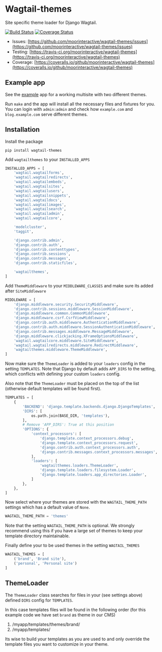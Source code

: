 # Wagtail-themes

Site specific theme loader for Django Wagtail.

[![Build Status](https://travis-ci.org/moorinteractive/wagtail-themes.svg?branch=master)](https://travis-ci.org/moorinteractive/wagtail-themes)
[![Coverage Status](https://coveralls.io/repos/github/moorinteractive/wagtail-themes/badge.svg?branch=master)](https://coveralls.io/github/moorinteractive/wagtail-themes?branch=master)

* Issues: [https://github.com/moorinteractive/wagtail-themes/issues](https://github.com/moorinteractive/wagtail-themes/issues)
* Testing: [https://travis-ci.org/moorinteractive/wagtail-themes](https://travis-ci.org/moorinteractive/wagtail-themes)
* Coverage: [https://coveralls.io/github/moorinteractive/wagtail-themes](https://coveralls.io/github/moorinteractive/wagtail-themes)

## Example app

See the [example](https://github.com/moorinteractive/wagtail-themes/tree/master/example) app for a working multisite with two different themes.

Run `make` and the app will install all the necessary files and fixtures for you. You can login with `admin:admin` and check how `example.com` and `blog.example.com` serve different themes.

## Installation

Install the package

```
pip install wagtail-themes
```

Add `wagtailthemes` to your `INSTALLED_APPS`

```python
INSTALLED_APPS = [
    'wagtail.wagtailforms',
    'wagtail.wagtailredirects',
    'wagtail.wagtailembeds',
    'wagtail.wagtailsites',
    'wagtail.wagtailusers',
    'wagtail.wagtailsnippets',
    'wagtail.wagtaildocs',
    'wagtail.wagtailimages',
    'wagtail.wagtailsearch',
    'wagtail.wagtailadmin',
    'wagtail.wagtailcore',

    'modelcluster',
    'taggit',

    'django.contrib.admin',
    'django.contrib.auth',
    'django.contrib.contenttypes',
    'django.contrib.sessions',
    'django.contrib.messages',
    'django.contrib.staticfiles',

    'wagtailthemes',
]
```

Add `ThemeMiddleware` to your `MIDDLEWARE_CLASSES` and make sure its added
after `SiteMiddleware`

```python
MIDDLEWARE = [
    'django.middleware.security.SecurityMiddleware',
    'django.contrib.sessions.middleware.SessionMiddleware',
    'django.middleware.common.CommonMiddleware',
    'django.middleware.csrf.CsrfViewMiddleware',
    'django.contrib.auth.middleware.AuthenticationMiddleware',
    'django.contrib.auth.middleware.SessionAuthenticationMiddleware',
    'django.contrib.messages.middleware.MessageMiddleware',
    'django.middleware.clickjacking.XFrameOptionsMiddleware',
    'wagtail.wagtailcore.middleware.SiteMiddleware',
    'wagtail.wagtailredirects.middleware.RedirectMiddleware',
    'wagtailthemes.middleware.ThemeMiddleware',
]
```

Now make sure the `ThemeLoader` is added to your `loaders` config in the setting
`TEMPLATES`. Note that Django by default adds `APP_DIRS` to the setting, which
conflicts with defining your custom `loaders` config.

Also note that the `ThemeLoader` must be placed on the top of the list
(otherwise default templates will be found first).

```python
TEMPLATES = [
    {
        'BACKEND': 'django.template.backends.django.DjangoTemplates',
        'DIRS': [
            os.path.join(BASE_DIR, 'templates'),
        ],
        # Remove 'APP_DIRS': True at this position
        'OPTIONS': {
            'context_processors': [
                'django.template.context_processors.debug',
                'django.template.context_processors.request',
                'django.contrib.auth.context_processors.auth',
                'django.contrib.messages.context_processors.messages',
            ],
            'loaders': [
                'wagtailthemes.loaders.ThemeLoader',
                'django.template.loaders.filesystem.Loader',
                'django.template.loaders.app_directories.Loader',
            ]
        },
    },
]
```

Now select where your themes are stored with the `WAGTAIL_THEME_PATH` settings
which has a default value of `None`.

```python
WAGTAIL_THEME_PATH = 'themes'
```

Note that the setting `WAGTAIL_THEME_PATH` is optional. We strongly recommend
using this if you have a large set of themes to keep your template directory
maintainable.

Finally define your to be used themes in the setting `WAGTAIL_THEMES`

```python
WAGTAIL_THEMES = [
    ('brand', 'Brand site'),
    ('personal', 'Personal site')
]
```

## ThemeLoader

The `ThemeLoader` class searches for files in your (see settings above) defined
`DIRS` config for `TEMPLATES`.

In this case templates files will be found in the following order (for this
example code we have set `brand` as theme in our CMS)

1. /myapp/templates/themes/brand/
2. /myapp/templates/

Its wise to build your templates as you are used to and only override the
template files you want to customize in your theme.
